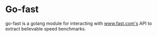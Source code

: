 # Go-fast 
go-fast is a golang module for interacting with www.fast.com's API to extract believable speed benchmarks.
